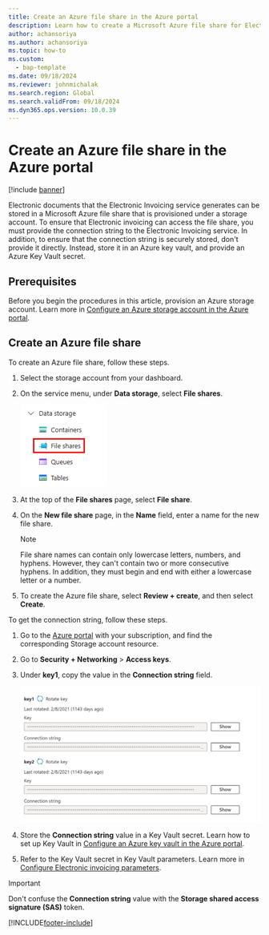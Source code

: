 ```yaml
---
title: Create an Azure file share in the Azure portal
description: Learn how to create a Microsoft Azure file share for Electronic invoicing, including how to store the connection string in Azure Key Vault.
author: achansoriya
ms.author: achansoriya
ms.topic: how-to
ms.custom: 
  - bap-template
ms.date: 09/18/2024
ms.reviewer: johnmichalak
ms.search.region: Global
ms.search.validFrom: 09/18/2024
ms.dyn365.ops.version: 10.0.39
---
```


# Create an Azure file share in the Azure portal

[!include [banner](../../includes/banner.md)]

Electronic documents that the Electronic Invoicing service generates can be stored in a Microsoft Azure file share that is provisioned under a storage account. To ensure that Electronic invoicing can access the file share, you must provide the connection string to the Electronic Invoicing service. In addition, to ensure that the connection string is securely stored, don't provide it directly. Instead, store it in an Azure key vault, and provide an Azure Key Vault secret.

## Prerequisites

Before you begin the procedures in this article, provision an Azure storage account. Learn more in [Configure an Azure storage account in the Azure portal](../global/gs-e-invoicing-create-azure-storage-account-azure-portal.md).

## Create an Azure file share

To create an Azure file share, follow these steps.

1. Select the storage account from your dashboard.
1. On the service menu, under **Data storage**, select **File shares**.

    ![Screenshot that shows File shares on the service menu.](../media/create-file-share.png)

1. At the top of the **File shares** page, select **File share**.
1. On the **New file share** page, in the **Name** field, enter a name for the new file share.

    > [!NOTE]
    > File share names can contain only lowercase letters, numbers, and hyphens. However, they can't contain two or more consecutive hyphens. In addition, they must begin and end with either a lowercase letter or a number.

1. To create the Azure file share, select **Review + create**, and then select **Create**.

To get the connection string, follow these steps.

1. Go to the [Azure portal](https://portal.azure.com/) with your subscription, and find the corresponding Storage account resource.
1. Go to **Security + Networking** \> **Access keys**.
1. Under **key1**, copy the value in the **Connection string** field.

    ![Screenshot that shows Azure file share connection strings.](../media/azure-file-share-connection-string.png)

1. Store the **Connection string** value in a Key Vault secret. Learn how to set up Key Vault in [Configure an Azure key vault in the Azure portal](../global/gs-e-invoicing-create-azure-key-vault-azure-portal.md).
1. Refer to the Key Vault secret in Key Vault parameters. Learn more in [Configure Electronic invoicing parameters](../global/gs-e-invoicing-set-up-parameters.md).

> [!IMPORTANT]
> Don't confuse the **Connection string** value with the **Storage shared access signature (SAS)** token.

[!INCLUDE[footer-include](../../../includes/footer-banner.md)]
